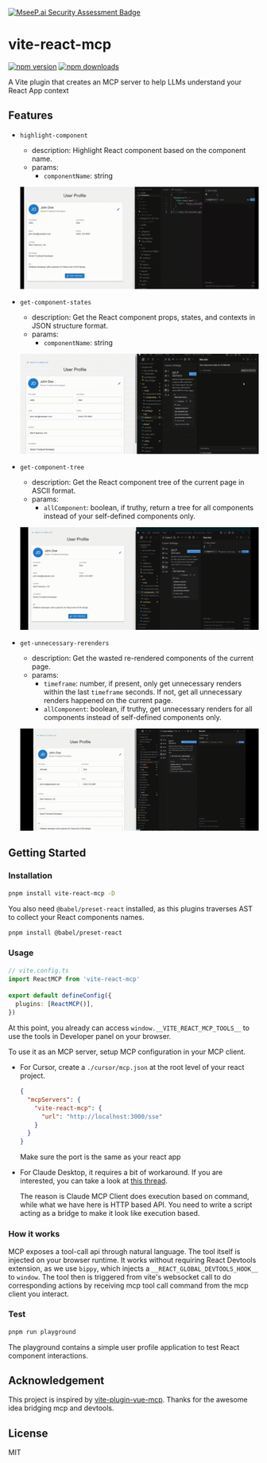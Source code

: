 [![MseeP.ai Security Assessment Badge](https://mseep.net/pr/jazelly-vite-react-mcp-badge.png)](https://mseep.ai/app/jazelly-vite-react-mcp)

# vite-react-mcp

[![npm version][npm-version-src]][npm-version-href]
[![npm downloads][npm-downloads-src]][npm-downloads-href]

A Vite plugin that creates an MCP server to help LLMs understand your React App context

## Features

- `highlight-component`
  - description: Highlight React component based on the component name.
  - params: 
    - `componentName`: string

  ![highlight-component](./playground/demo/demo_highlight_component.gif)

- `get-component-states`
  - description: Get the React component props, states, and contexts in JSON structure format.
  - params:
    - `componentName`: string

  ![get-component-states](./playground/demo/demo_get_states.gif)

- `get-component-tree`
  - description: Get the React component tree of the current page in ASCII format.
  - params:
    - `allComponent`: boolean, if truthy, return a tree for all components instead of your self-defined components only.

  ![get-component-tree](./playground/demo/demo_get_component_tree.gif)

- `get-unnecessary-rerenders`
  - description: Get the wasted re-rendered components of the current page.
  - params:
    - `timeframe`: number, if present, only get unnecessary renders within the last `timeframe` seconds. If not, get all unnecessary renders happened on the current page.
    - `allComponent`: boolean, if truthy, get unnecessary renders for all components instead of self-defined components only.

  ![get-unnecessary-rerenders](./playground/demo/demo_unnecessary_renders.gif)

## Getting Started

### Installation

```bash
pnpm install vite-react-mcp -D
```

You also need `@babel/preset-react` installed, as this plugins traverses AST to collect your React components names.

```bash
pnpm install @babel/preset-react
```

### Usage

```ts
// vite.config.ts
import ReactMCP from 'vite-react-mcp'

export default defineConfig({
  plugins: [ReactMCP()],
})
```

At this point, you already can access `window.__VITE_REACT_MCP_TOOLS__` to use the tools in Developer panel on your browser.

To use it as an MCP server, setup MCP configuration in your MCP client.

- For Cursor, create a `./cursor/mcp.json` at the root level of your react project.

  ```json
  {
    "mcpServers": {
      "vite-react-mcp": {
        "url": "http://localhost:3000/sse"
      }
    }
  }
  ```

  Make sure the port is the same as your react app

- For Claude Desktop, it requires a bit of workaround. If you are interested, you can take a look at [this thread](https://github.com/orgs/modelcontextprotocol/discussions/16).

  The reason is Claude MCP Client does execution based on command, while what we have here is HTTP based API. You need to write a script acting as a bridge to make it look like execution based.


### How it works

MCP exposes a tool-call api through natural language. The tool itself is injected on your browser runtime. 
It works without requiring React Devtools extension, as we use `bippy`, which injects a `__REACT_GLOBAL_DEVTOOLS_HOOK__`
to `window`. The tool then is triggered from vite's websocket call to do corresponding actions by receiving mcp tool call 
command from the mcp client you interact.

### Test

```bash
pnpm run playground
```

The playground contains a simple user profile application to test React component interactions.

## Acknowledgement

This project is inspired by [vite-plugin-vue-mcp](https://github.com/webfansplz/vite-plugin-vue-mcp). Thanks for the awesome idea bridging mcp and devtools.


## License

MIT

[npm-version-src]: https://img.shields.io/npm/v/vite-react-mcp?style=flat&colorA=080f12&colorB=1fa669
[npm-version-href]: https://npmjs.com/package/vite-react-mcp
[npm-downloads-src]: https://img.shields.io/npm/dm/vite-react-mcp?style=flat&colorA=080f12&colorB=1fa669
[npm-downloads-href]: https://npmjs.com/package/vite-react-mcp
